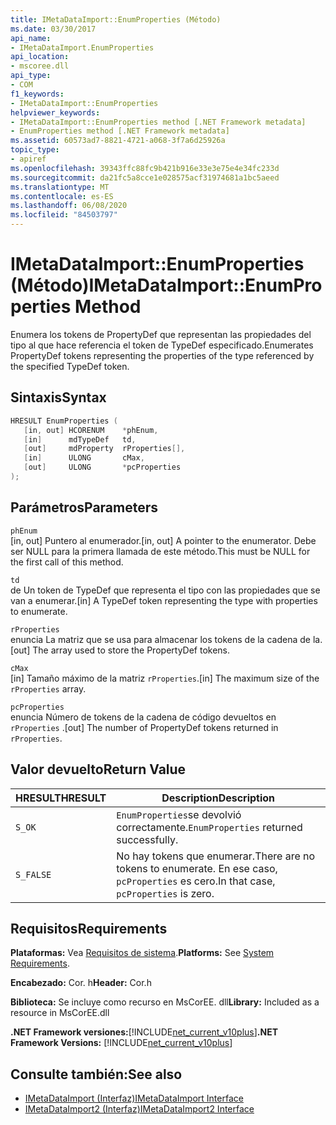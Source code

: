 ```yaml
---
title: IMetaDataImport::EnumProperties (Método)
ms.date: 03/30/2017
api_name:
- IMetaDataImport.EnumProperties
api_location:
- mscoree.dll
api_type:
- COM
f1_keywords:
- IMetaDataImport::EnumProperties
helpviewer_keywords:
- IMetaDataImport::EnumProperties method [.NET Framework metadata]
- EnumProperties method [.NET Framework metadata]
ms.assetid: 60573ad7-8821-4721-a068-3f7a6d25926a
topic_type:
- apiref
ms.openlocfilehash: 39343ffc88fc9b421b916e33e3e75e4e34fc233d
ms.sourcegitcommit: da21fc5a8cce1e028575acf31974681a1bc5aeed
ms.translationtype: MT
ms.contentlocale: es-ES
ms.lasthandoff: 06/08/2020
ms.locfileid: "84503797"
---
```

# <a name="imetadataimportenumproperties-method"></a><span data-ttu-id="b91fa-102">IMetaDataImport::EnumProperties (Método)</span><span class="sxs-lookup"><span data-stu-id="b91fa-102">IMetaDataImport::EnumProperties Method</span></span>
<span data-ttu-id="b91fa-103">Enumera los tokens de PropertyDef que representan las propiedades del tipo al que hace referencia el token de TypeDef especificado.</span><span class="sxs-lookup"><span data-stu-id="b91fa-103">Enumerates PropertyDef tokens representing the properties of the type referenced by the specified TypeDef token.</span></span>  
  
## <a name="syntax"></a><span data-ttu-id="b91fa-104">Sintaxis</span><span class="sxs-lookup"><span data-stu-id="b91fa-104">Syntax</span></span>  
  
```cpp  
HRESULT EnumProperties (  
   [in, out] HCORENUM    *phEnum,  
   [in]      mdTypeDef   td,  
   [out]     mdProperty  rProperties[],  
   [in]      ULONG       cMax,  
   [out]     ULONG       *pcProperties  
);  
```  
  
## <a name="parameters"></a><span data-ttu-id="b91fa-105">Parámetros</span><span class="sxs-lookup"><span data-stu-id="b91fa-105">Parameters</span></span>  
 `phEnum`  
 <span data-ttu-id="b91fa-106">[in, out] Puntero al enumerador.</span><span class="sxs-lookup"><span data-stu-id="b91fa-106">[in, out] A pointer to the enumerator.</span></span> <span data-ttu-id="b91fa-107">Debe ser NULL para la primera llamada de este método.</span><span class="sxs-lookup"><span data-stu-id="b91fa-107">This must be NULL for the first call of this method.</span></span>  
  
 `td`  
 <span data-ttu-id="b91fa-108">de Un token de TypeDef que representa el tipo con las propiedades que se van a enumerar.</span><span class="sxs-lookup"><span data-stu-id="b91fa-108">[in] A TypeDef token representing the type with properties to enumerate.</span></span>  
  
 `rProperties`  
 <span data-ttu-id="b91fa-109">enuncia La matriz que se usa para almacenar los tokens de la cadena de la.</span><span class="sxs-lookup"><span data-stu-id="b91fa-109">[out] The array used to store the PropertyDef tokens.</span></span>  
  
 `cMax`  
 <span data-ttu-id="b91fa-110">[in] Tamaño máximo de la matriz `rProperties`.</span><span class="sxs-lookup"><span data-stu-id="b91fa-110">[in] The maximum size of the `rProperties` array.</span></span>  
  
 `pcProperties`  
 <span data-ttu-id="b91fa-111">enuncia Número de tokens de la cadena de código devueltos en `rProperties` .</span><span class="sxs-lookup"><span data-stu-id="b91fa-111">[out] The number of PropertyDef tokens returned in `rProperties`.</span></span>  
  
## <a name="return-value"></a><span data-ttu-id="b91fa-112">Valor devuelto</span><span class="sxs-lookup"><span data-stu-id="b91fa-112">Return Value</span></span>  
  
|<span data-ttu-id="b91fa-113">HRESULT</span><span class="sxs-lookup"><span data-stu-id="b91fa-113">HRESULT</span></span>|<span data-ttu-id="b91fa-114">Description</span><span class="sxs-lookup"><span data-stu-id="b91fa-114">Description</span></span>|  
|-------------|-----------------|  
|`S_OK`|<span data-ttu-id="b91fa-115">`EnumProperties`se devolvió correctamente.</span><span class="sxs-lookup"><span data-stu-id="b91fa-115">`EnumProperties` returned successfully.</span></span>|  
|`S_FALSE`|<span data-ttu-id="b91fa-116">No hay tokens que enumerar.</span><span class="sxs-lookup"><span data-stu-id="b91fa-116">There are no tokens to enumerate.</span></span> <span data-ttu-id="b91fa-117">En ese caso, `pcProperties` es cero.</span><span class="sxs-lookup"><span data-stu-id="b91fa-117">In that case, `pcProperties` is zero.</span></span>|  
  
## <a name="requirements"></a><span data-ttu-id="b91fa-118">Requisitos</span><span class="sxs-lookup"><span data-stu-id="b91fa-118">Requirements</span></span>  
 <span data-ttu-id="b91fa-119">**Plataformas:** Vea [Requisitos de sistema](../../get-started/system-requirements.md).</span><span class="sxs-lookup"><span data-stu-id="b91fa-119">**Platforms:** See [System Requirements](../../get-started/system-requirements.md).</span></span>  
  
 <span data-ttu-id="b91fa-120">**Encabezado:** Cor. h</span><span class="sxs-lookup"><span data-stu-id="b91fa-120">**Header:** Cor.h</span></span>  
  
 <span data-ttu-id="b91fa-121">**Biblioteca:** Se incluye como recurso en MsCorEE. dll</span><span class="sxs-lookup"><span data-stu-id="b91fa-121">**Library:** Included as a resource in MsCorEE.dll</span></span>  
  
 <span data-ttu-id="b91fa-122">**.NET Framework versiones:**[!INCLUDE[net_current_v10plus](../../../../includes/net-current-v10plus-md.md)]</span><span class="sxs-lookup"><span data-stu-id="b91fa-122">**.NET Framework Versions:** [!INCLUDE[net_current_v10plus](../../../../includes/net-current-v10plus-md.md)]</span></span>  
  
## <a name="see-also"></a><span data-ttu-id="b91fa-123">Consulte también:</span><span class="sxs-lookup"><span data-stu-id="b91fa-123">See also</span></span>

- [<span data-ttu-id="b91fa-124">IMetaDataImport (Interfaz)</span><span class="sxs-lookup"><span data-stu-id="b91fa-124">IMetaDataImport Interface</span></span>](imetadataimport-interface.md)
- [<span data-ttu-id="b91fa-125">IMetaDataImport2 (Interfaz)</span><span class="sxs-lookup"><span data-stu-id="b91fa-125">IMetaDataImport2 Interface</span></span>](imetadataimport2-interface.md)
